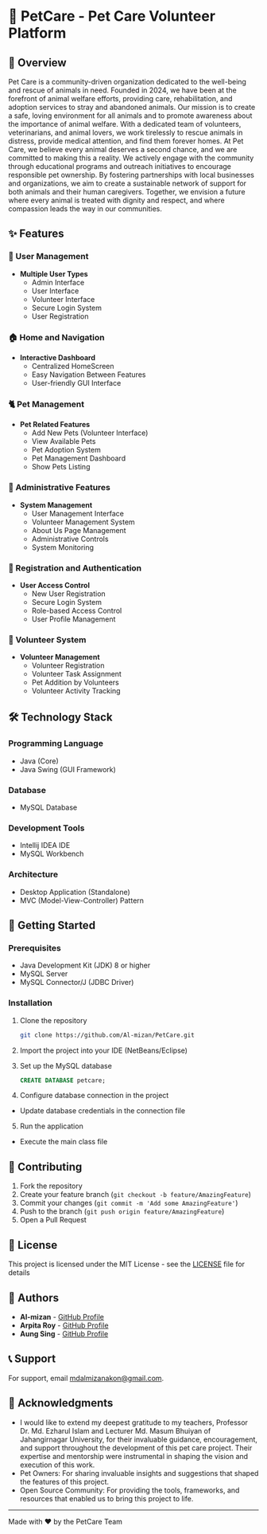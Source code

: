 # 🐾 PetCare - Pet Care Volunteer Platform

## 📌 Overview

Pet Care is a community-driven organization dedicated to the well-being and rescue of animals in need. Founded in 2024, we have been at the forefront of animal welfare efforts, providing care, rehabilitation, and adoption services to stray and abandoned animals. Our mission is to create a safe, loving environment for all animals and to promote awareness about the importance of animal welfare. With a dedicated team of volunteers, veterinarians, and animal lovers, we work tirelessly to rescue animals in distress, provide medical attention, and find them forever homes. At Pet Care, we believe every animal deserves a second chance, and we are committed to making this a reality. We actively engage with the community through educational programs and outreach initiatives to encourage responsible pet ownership. By fostering partnerships with local businesses and organizations, we aim to create a sustainable network of support for both animals and their human caregivers. Together, we envision a future where every animal is treated with dignity and respect, and where compassion leads the way in our communities.

## ✨ Features

### 👤 User Management
- **Multiple User Types**
    - Admin Interface
    - User Interface
    - Volunteer Interface
    - Secure Login System
    - User Registration

### 🏠 Home and Navigation
- **Interactive Dashboard**
    - Centralized HomeScreen
    - Easy Navigation Between Features
    - User-friendly GUI Interface

### 🐈 Pet Management
- **Pet Related Features**
    - Add New Pets (Volunteer Interface)
    - View Available Pets
    - Pet Adoption System
    - Pet Management Dashboard
    - Show Pets Listing

### 👥 Administrative Features
- **System Management**
    - User Management Interface
    - Volunteer Management System
    - About Us Page Management
    - Administrative Controls
    - System Monitoring

### 📝 Registration and Authentication
- **User Access Control**
    - New User Registration
    - Secure Login System
    - Role-based Access Control
    - User Profile Management

### 🤝 Volunteer System
- **Volunteer Management**
    - Volunteer Registration
    - Volunteer Task Assignment
    - Pet Addition by Volunteers
    - Volunteer Activity Tracking

## 🛠️ Technology Stack

### Programming Language
- Java (Core)
- Java Swing (GUI Framework)

### Database
- MySQL Database

### Development Tools
- Intellij IDEA IDE
- MySQL Workbench

### Architecture
- Desktop Application (Standalone)
- MVC (Model-View-Controller) Pattern

## 🚀 Getting Started

### Prerequisites
- Java Development Kit (JDK) 8 or higher
- MySQL Server
- MySQL Connector/J (JDBC Driver)

### Installation

1. Clone the repository
    ```bash
    git clone https://github.com/Al-mizan/PetCare.git
    ```

2. Import the project into your IDE (NetBeans/Eclipse)

3. Set up the MySQL database
    ```sql
    CREATE DATABASE petcare;
    ```

4. Configure database connection in the project
- Update database credentials in the connection file

5. Run the application
- Execute the main class file

## 🤝 Contributing

1. Fork the repository
2. Create your feature branch (`git checkout -b feature/AmazingFeature`)
3. Commit your changes (`git commit -m 'Add some AmazingFeature'`)
4. Push to the branch (`git push origin feature/AmazingFeature`)
5. Open a Pull Request

## 📜 License

This project is licensed under the MIT License - see the [LICENSE](LICENSE) file for details

## 👥 Authors

- **Al-mizan**  - [GitHub Profile](https://github.com/Al-mizan)
- **Arpita Roy**  - [GitHub Profile](https://github.com/arpitaroy2024)
- **Aung Sing**  - [GitHub Profile](https://github.com/Aung27)

## 📞 Support

For support, email mdalmizanakon@gmail.com.

## 🙏 Acknowledgments

- I would like to extend my deepest gratitude to my teachers, Professor Dr. Md. Ezharul Islam and Lecturer Md. Masum Bhuiyan of Jahangirnagar University, for their invaluable guidance, encouragement, and support throughout the development of this pet care project. Their expertise and mentorship were instrumental in shaping the vision and execution of this work.
- Pet Owners: For sharing invaluable insights and suggestions that shaped the features of this project.
- Open Source Community: For providing the tools, frameworks, and resources that enabled us to bring this project to life.

---

Made with ❤️ by the PetCare Team